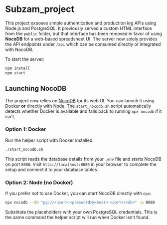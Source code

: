 # Subzam_project

This project exposes simple authentication and production log APIs using Node.js
and PostgreSQL. It previously served a custom HTML interface from the `public`
folder, but that interface has been removed in favor of using **NocoDB** for a
web-based spreadsheet UI. The server now solely provides the API endpoints
under `/api` which can be consumed directly or integrated with NocoDB.

To start the server:

```bash
npm install
npm start
```

## Launching NocoDB

The project now relies on [NocoDB](https://github.com/nocodb/nocodb) for its web UI.
You can launch it using Docker **or** directly with Node. The `start_nocodb.sh`
script automatically detects whether Docker is available and falls back to
running `npx nocodb` if it isn't.

### Option 1: Docker

Run the helper script with Docker installed:

```bash
./start_nocodb.sh
```

This script reads the database details from your `.env` file and starts NocoDB
on port `8080`. Visit `http://localhost:8080` in your browser to complete the
setup and connect it to your database tables.

### Option 2: Node (no Docker)

If you prefer not to use Docker, you can start NocoDB directly with `npx`:

```bash
npx nocodb --db "pg://<user>:<password>@<host>:<port>/<db>" -p 8080
```

Substitute the placeholders with your own PostgreSQL credentials. This is the
same command the helper script will run when Docker isn't found.
